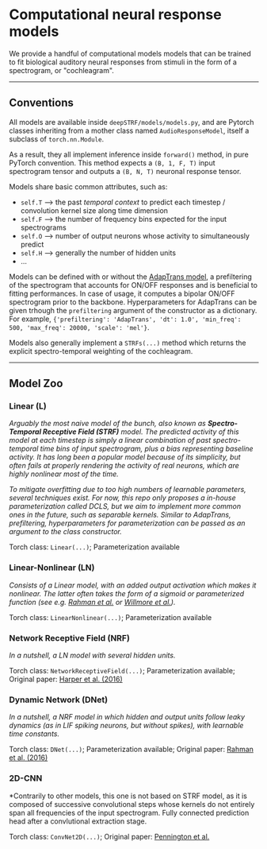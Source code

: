 # Computational neural response models

We provide a handful of computational models models that can be trained to fit biological auditory neural responses from 
stimuli in the form of a spectrogram, or "cochleagram".

---

## Conventions

All models are available inside `deepSTRF/models/models.py`, and are Pytorch classes inheriting from a mother class 
named `AudioResponseModel`, itself a subclass of `torch.nn.Module`.

As a result, they all implement inference inside `forward()` method, in pure PyTorch convention.
This method expects a `(B, 1, F, T)` input spectrogram tensor and outputs a  `(B, N, T)` neuronal response tensor.

Models share basic common attributes, such as:
* `self.T` --> the past *temporal context* to predict each timestep / convolution kernel size along time dimension
* `self.F` --> the number of frequency bins expected for the input spectrograms
* `self.O` --> number of output neurons whose activity to simultaneously predict
* `self.H` --> generally the number of hidden units
* ...

Models can be defined with or without the [AdapTrans model](https://www.biorxiv.org/content/10.1101/2024.01.17.576002v1), a prefiltering of the spectrogram that accounts for 
ON/OFF responses and is beneficial to fitting performances. In case of usage, it computes a bipolar  ON/OFF spectrogram 
prior to the backbone. Hyperparameters for AdapTrans can be given trhough the `prefiltering` argument of the constructor
as a dictionary. For example, `{'prefiltering': 'AdapTrans', 'dt': 1.0', 'min_freq': 500, 'max_freq': 20000, 'scale': 'mel'}`.

Models also generally implement a `STRFs(...)` method which returns the explicit spectro-temporal weighting of the cochleagram.

---


## Model Zoo

### Linear (L)

*Arguably the most naive model of the bunch, also known as **Spectro-Temporal Receptive Field (STRF)** model. The
predicted activity of this model at each timestep is simply a linear combination of past spectro-temporal time bins of 
input spectrogram, plus a bias representing baseline activity.
It has long been a popular model because of its simplicity, but often fails at properly rendering the activity of real 
neurons, which are highly nonlinear most of the time.*

*To mitigate overfitting due to too high numbers of learnable parameters, several techniques exist. For now, this repo 
only proposes a in-house parameterization called DCLS, but we aim to implement more common ones in the future, such as 
separable kernels. Similar to AdapTrans, prefiltering, hyperparameters for parameterization can be passed as an argument 
to the class constructor.*


Torch class: `Linear(...)`; Parameterization available


### Linear-Nonlinear (LN)

*Consists of a Linear model, with an added output activation which makes it nonlinear. The latter often takes the form of 
a sigmoid or parameterized function (see e.g. [Rahman et al.]() or [Willmore et al.]()).*

Torch class: `LinearNonlinear(...)`; Parameterization available


### Network Receptive Field (NRF)

*In a nutshell, a LN model with several hidden units.*

Torch class: `NetworkReceptiveField(...)`; Parameterization available; Original paper: [Harper et al. (2016)](https://journals.plos.org/ploscompbiol/article?id=10.1371/journal.pcbi.1005113)





### Dynamic Network (DNet)

*In a nutshell, a NRF model in which hidden and output units follow leaky dynamics (as in LIF spiking neurons, but 
without spikes), with learnable time constants.*

Torch class: `DNet(...)`; Parameterization available; Original paper: [Rahman et al. (2016)](https://journals.plos.org/ploscompbiol/article?id=10.1371/journal.pcbi.1006618)




### 2D-CNN

*Contrarily to other models, this one is not based on STRF model, as it is composed of successive convolutional steps whose
kernels do not entirely span all frequencies of the input spectrogram. Fully connected prediction head after a convlutional 
extraction stage.

Torch class: `ConvNet2D(...)`;  Original paper: [Pennington et al.](https://journals.plos.org/ploscompbiol/article?id=10.1371/journal.pcbi.1011110)

